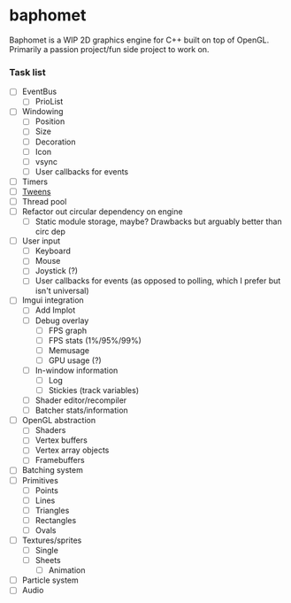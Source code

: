# baphomet

Baphomet is a WIP 2D graphics engine for C++ built on top of OpenGL.<br>
Primarily a passion project/fun side project to work on.

### Task list
- [ ] EventBus
  - [ ] PrioList 
- [ ] Windowing
  - [ ] Position
  - [ ] Size
  - [ ] Decoration
  - [ ] Icon
  - [ ] vsync
  - [ ] User callbacks for events
- [ ] Timers
- [ ] [Tweens](https://easings.net/) 
- [ ] Thread pool
- [ ] Refactor out circular dependency on engine
  - [ ] Static module storage, maybe? Drawbacks but arguably better than circ dep
- [ ] User input
  - [ ] Keyboard
  - [ ] Mouse
  - [ ] Joystick (?)
  - [ ] User callbacks for events (as opposed to polling, which I prefer but isn't universal)
- [ ] Imgui integration
  - [ ] Add Implot
  - [ ] Debug overlay
    - [ ] FPS graph
    - [ ] FPS stats (1%/95%/99%)
    - [ ] Memusage
    - [ ] GPU usage (?)
  - [ ] In-window information
    - [ ] Log 
    - [ ] Stickies (track variables)
  - [ ] Shader editor/recompiler
  - [ ] Batcher stats/information
- [ ] OpenGL abstraction
  - [ ] Shaders
  - [ ] Vertex buffers
  - [ ] Vertex array objects
  - [ ] Framebuffers
- [ ] Batching system
- [ ] Primitives
  - [ ] Points
  - [ ] Lines
  - [ ] Triangles
  - [ ] Rectangles
  - [ ] Ovals
- [ ] Textures/sprites
  - [ ] Single
  - [ ] Sheets
    - [ ] Animation
- [ ] Particle system
- [ ] Audio
